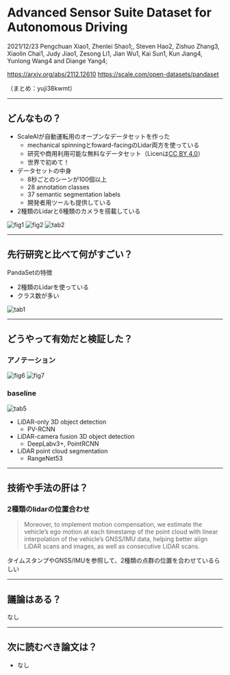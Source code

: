 Advanced Sensor Suite Dataset for Autonomous Driving
===

2021/12/23 Pengchuan Xiao1, Zhenlei Shao1;, Steven Hao2, Zishuo Zhang3, Xiaolin Chai1, Judy Jiao1,
Zesong Li1, Jian Wu1, Kai Sun1, Kun Jiang4, Yunlong Wang4 and Diange Yang4;


https://arxiv.org/abs/2112.12610
https://scale.com/open-datasets/pandaset

（まとめ：yuji38kwmt）

---

## どんなもの？

* ScaleAIが自動運転用のオープンなデータセットを作った
    * mechanical spinningとfoward-facingのLidar両方を使っている
    * 研究や商用利用可能な無料なデータセット（Licenは[CC BY 4.0](https://scale.com/legal/pandaset-terms-of-use)）
    * 世界で初めて！
* データセットの中身
    * 8秒ごとのシーンが100個以上
    * 28 annotation classes
    * 37 semantic segmentation labels
    * 開発者用ツールも提供している
* 2種類のLidarと6種類のカメラを搭載している

![fig1](yuji38kwmt/fig1.png)
![fig2](yuji38kwmt/fig2.png)
![tab2](yuji38kwmt/tab2.png)

---

## 先行研究と比べて何がすごい？

PandaSetの特徴
* 2種類のLidarを使っている
* クラス数が多い

![tab1](yuji38kwmt/tab1.png)

---

## どうやって有効だと検証した？

### アノテーション

![fig6](yuji38kwmt/fig6.png)
![fig7](yuji38kwmt/fig7.png)

### baseline
![tab5](yuji38kwmt/tab5.png)

* LiDAR-only 3D object detection
    * PV-RCNN
* LiDAR-camera fusion 3D object detection
    * DeepLabv3+, PointRCNN
* LiDAR point cloud segmentation
    * RangeNet53

---

## 技術や手法の肝は？


### 2種類のlidarの位置合わせ
>Moreover, to implement motion
compensation, we estimate the vehicle’s ego motion at each
timestamp of the point cloud with linear interpolation of the
vehicle’s GNSS/IMU data, helping better align LiDAR scans
and images, as well as consecutive LiDAR scans.

タイムスタンプやGNSS/IMUを参照して、2種類の点群の位置を合わせているらしい


---

## 議論はある？
なし


---

## 次に読むべき論文は？
* なし